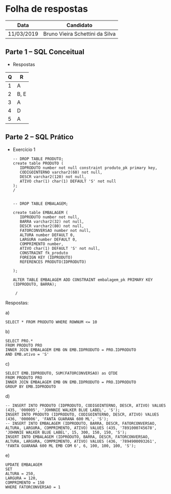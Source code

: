 # Folha de respostas

| Data       | Candidato                       |
| ---------- | ------------------------------- |
| 11/03/2019 | Bruno Vieira Schettini da Silva |

## Parte 1 – SQL Conceitual 

* Respostas 

| Q | R      |
| - | ------ |
| 1 | A      |
| 2 | B, E   |
| 3 | A      |
| 4 | D      |
| 5 | A      |
 

## Parte 2 – SQL Prático

* Exercício 1

      -- DROP TABLE PRODUTO;
      create table PRODUTO (
         IDPRODUTO number not null constraint produto_pk primary key,
         CODIGOINTERNO varchar2(60) not null,
         DESCR varchar2(120) not null,
         ATIVO char(1) char(1) DEFAULT 'S' not null
      );
      /


      -- DROP TABLE EMBALAGEM;

      create table EMBALAGEM (
         IDPRODUTO number not null,
         BARRA varchar2(32) not null,
         DESCR varchar2(80) not null,
         FATORCONVERSAO number not null,
         ALTURA number DEFAULT 0,
         LARGURA number DEFAULT 0,
         COMPRIMENTO number,
         ATIVO char(1) DEFAULT 'S' not null,
         CONSTRAINT fk_produto
         FOREIGN KEY (IDPRODUTO)
         REFERENCES PRODUTO(IDPRODUTO)
        
      );

      ALTER TABLE EMBALAGEM ADD CONSTRAINT embalagem_pk PRIMARY KEY (IDPRODUTO, BARRA);

       /

Respostas: 

a)

    SELECT * FROM PRODUTO WHERE ROWNUM <= 10
        
b) 

    SELECT PRO.* 
    FROM PRODUTO PRO
    INNER JOIN EMBALAGEM EMB ON EMB.IDPRODUTO = PRO.IDPRODUTO
    AND EMB.ativo = 'S'

c)     

    SELECT EMB.IDPRODUTO, SUM(FATORCONVERSAO) as QTDE
    FROM PRODUTO PRO
    INNER JOIN EMBALAGEM EMB ON EMB.IDPRODUTO = PRO.IDPRODUTO
    GROUP BY EMB.IDPRODUTO

d) 

    -- INSERT INTO PRODUTO (IDPRODUTO, CODIGOINTERNO, DESCR, ATIVO) VALUES (435, '000005', 'JOHNNIE WALKER BLUE LABEL', 'S');
    INSERT INTO PRODUTO (IDPRODUTO, CODIGOINTERNO, DESCR, ATIVO) VALUES (436, '000006', 'FANTA GUARANÁ 600 ML', 'S');
    -- INSERT INTO EMBALAGEM (IDPRODUTO, BARRA, DESCR, FATORCONVERSAO, ALTURA, LARGURA, COMPRIMENTO, ATIVO) VALUES (435, '7891000745678', 'JOHNNIE WALKER BLUE LABEL', 15, 300, 150, 150, 'S');
    INSERT INTO EMBALAGEM (IDPRODUTO, BARRA, DESCR, FATORCONVERSAO, ALTURA, LARGURA, COMPRIMENTO, ATIVO) VALUES (436, '7894900093261', 'FANTA GUARANÁ 600 ML EMB COM 6', 6, 100, 100, 100, 'S');

e)     

    UPDATE EMBALAGEM 
    SET 
    ALTURA = 250,
    LARGURA = 120,
    COMPRIMENTO = 150
    WHERE FATORCONVERSAO = 1
